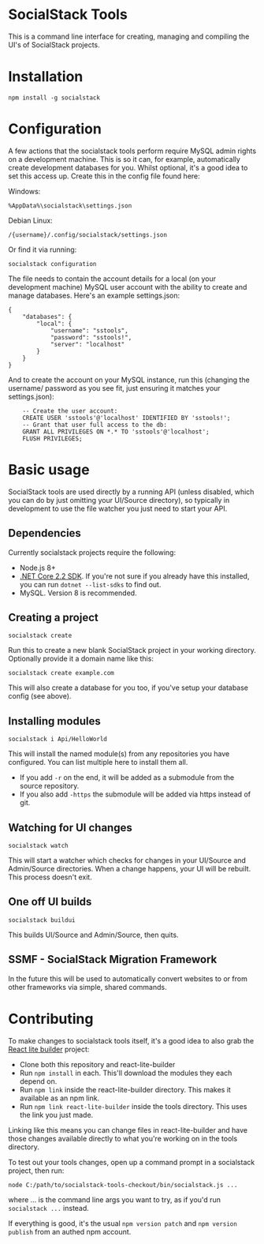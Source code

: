 # SocialStack Tools

This is a command line interface for creating, managing and compiling the UI's of SocialStack projects.

# Installation

`npm install -g socialstack`

# Configuration

A few actions that the socialstack tools perform require MySQL admin rights on a development machine. This is so it can, for example, automatically create development databases for you. Whilst optional, it's a good idea to set this access up. Create this in the config file found here:

Windows:

`%AppData%\socialstack\settings.json`

Debian Linux:

`/{username}/.config/socialstack/settings.json`

Or find it via running:

`socialstack configuration`

The file needs to contain the account details for a local (on your development machine) MySQL user account with the ability to create and manage databases. Here's an example settings.json:

```
{
    "databases": {
        "local": {
            "username": "sstools",
            "password": "sstools!",
            "server": "localhost"
        }
    }
}
```

And to create the account on your MySQL instance, run this (changing the username/ password as you see fit, just ensuring it matches your settings.json):

```
	-- Create the user account:
	CREATE USER 'sstools'@'localhost' IDENTIFIED BY 'sstools!';
	-- Grant that user full access to the db:
	GRANT ALL PRIVILEGES ON *.* TO 'sstools'@'localhost';
	FLUSH PRIVILEGES;
```

# Basic usage

SocialStack tools are used directly by a running API (unless disabled, which you can do by just omitting your UI/Source directory), so typically in development to use the file watcher you just need to start your API.

## Dependencies

Currently socialstack projects require the following:

* Node.js 8+
* [.NET Core 2.2 SDK](https://dotnet.microsoft.com/download/dotnet-core/2.2). If you're not sure if you already have this installed, you can run `dotnet --list-sdks` to find out.
* MySQL. Version 8 is recommended.

## Creating a project

`socialstack create`

Run this to create a new blank SocialStack project in your working directory. Optionally provide it a domain name like this:

`socialstack create example.com`
 
This will also create a database for you too, if you've setup your database config (see above).

## Installing modules

`socialstack i Api/HelloWorld`

This will install the named module(s) from any repositories you have configured. You can list multiple here to install them all.

* If you add `-r` on the end, it will be added as a submodule from the source repository.
* If you also add `-https` the submodule will be added via https instead of git.

## Watching for UI changes

`socialstack watch`

This will start a watcher which checks for changes in your UI/Source and Admin/Source directories. When a change happens, your UI will be rebuilt. This process doesn't exit.

## One off UI builds

`socialstack buildui`

This builds UI/Source and Admin/Source, then quits.

## SSMF - SocialStack Migration Framework

In the future this will be used to automatically convert websites to or from other frameworks via simple, shared commands.

# Contributing

To make changes to socialstack tools itself, it's a good idea to also grab the [React lite builder](https://source.socialstack.cf/infrastructure/react-lite-builder) project:

* Clone both this repository and react-lite-builder
* Run `npm install` in each. This'll download the modules they each depend on.
* Run `npm link` inside the react-lite-builder directory. This makes it available as an npm link.
* Run `npm link react-lite-builder` inside the tools directory. This uses the link you just made.

Linking like this means you can change files in react-lite-builder and have those changes available directly to what you're working on in the tools directory.

To test out your tools changes, open up a command prompt in a socialstack project, then run:

`node C:/path/to/socialstack-tools-checkout/bin/socialstack.js ...`

where ... is the command line args you want to try, as if you'd run `socialstack ...` instead.

If everything is good, it's the usual `npm version patch` and `npm version publish` from an authed npm account.
